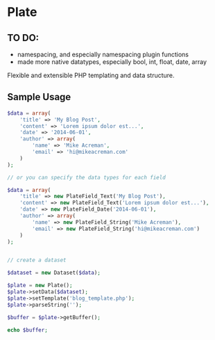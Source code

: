 # Plate

## TO DO:

- namespacing, and especially namespacing plugin functions
- made more native datatypes, especially bool, int, float, date, array


Flexible and extensible PHP templating and data structure.

## Sample Usage

```php
$data = array(
	'title' => 'My Blog Post',
	'content' => 'Lorem ipsum dolor est...',
	'date' => '2014-06-01',
	'author' => array(
		'name' => 'Mike Acreman',
		'email' => 'hi@mikeacreman.com'
	)
);

// or you can specify the data types for each field

$data = array(
	'title' => new PlateField_Text('My Blog Post'),
	'content' => new PlateField_Text('Lorem ipsum dolor est...'),
	'date' => new PlateField_Date('2014-06-01'),
	'author' => array(
		'name' => new PlateField_String('Mike Acreman'),
		'email' => new PlateField_String('hi@mikeacreman.com')
	)
);


// create a dataset

$dataset = new Dataset($data);

$plate = new Plate();
$plate->setData($dataset);
$plate->setTemplate('blog_template.php');
$plate->parseString('');

$buffer = $plate->getBuffer();

echo $buffer;
```
